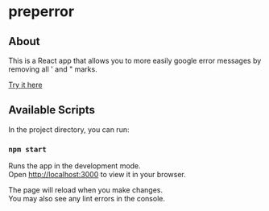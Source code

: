 # preperror

## About 

This is a React app that allows you to more easily google error messages by removing all ' and " marks. 

[Try it here](http://www.emcassi.com/preperror)

## Available Scripts

In the project directory, you can run:

### `npm start`

Runs the app in the development mode.\
Open [http://localhost:3000](http://localhost:3000) to view it in your browser.

The page will reload when you make changes.\
You may also see any lint errors in the console.


